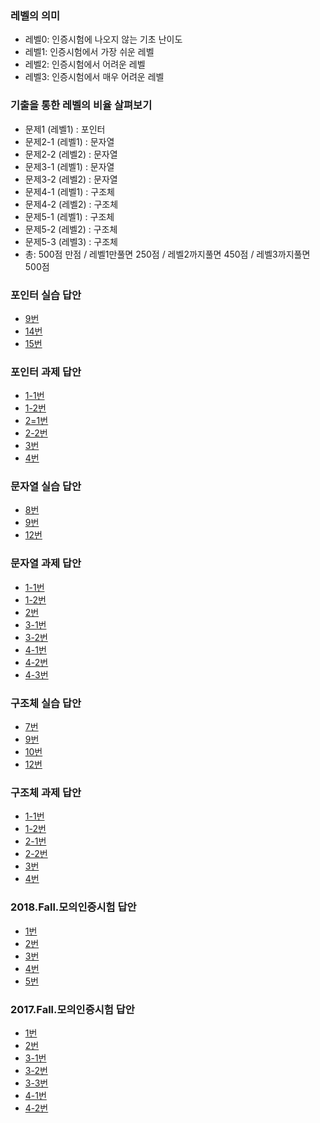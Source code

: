 ### 레벨의 의미
- 레벨0: 인증시험에 나오지 않는 기초 난이도
- 레벨1: 인증시험에서 가장 쉬운 레벨
- 레벨2: 인증시험에서 어려운 레벨
- 레벨3: 인증시험에서 매우 어려운 레벨

### 기출을 통한 레벨의 비율 살펴보기
- 문제1 (레벨1) : 포인터
- 문제2-1 (레벨1) : 문자열
- 문제2-2 (레벨2) : 문자열 
- 문제3-1 (레벨1) : 문자열
- 문제3-2 (레벨2) : 문자열
- 문제4-1 (레벨1) : 구조체
- 문제4-2 (레벨2) : 구조체
- 문제5-1 (레벨1) : 구조체
- 문제5-2 (레벨2) : 구조체
- 문제5-3 (레벨3) : 구조체
- 총: 500점 만점 / 레벨1만풀면 250점 / 레벨2까지풀면 450점 / 레벨3까지풀면 500점



### 포인터 실습 답안
- [9번](https://github.com/sejongresearch/2019.Fall.AdvancedC/issues/45)
- [14번](https://github.com/sejongresearch/2019.Fall.AdvancedC/issues/46)
- [15번](https://github.com/sejongresearch/2019.Fall.AdvancedC/issues/47)


### 포인터 과제 답안
- [1-1번](https://github.com/sejongresearch/2019.Fall.AdvancedC/issues/32)
- [1-2번](https://github.com/sejongresearch/2019.Fall.AdvancedC/issues/33)
- [2=1번](https://github.com/sejongresearch/2019.Fall.AdvancedC/issues/34)
- [2-2번](https://github.com/sejongresearch/2019.Fall.AdvancedC/issues/35)
- [3번](https://github.com/sejongresearch/2019.Fall.AdvancedC/issues/36)
- [4번](https://github.com/sejongresearch/2019.Fall.AdvancedC/issues/37)


### 문자열 실습 답안
- [8번](https://github.com/sejongresearch/2019.Fall.AdvancedC/issues/42)
- [9번](https://github.com/sejongresearch/2019.Fall.AdvancedC/issues/43)
- [12번](https://github.com/sejongresearch/2019.Fall.AdvancedC/issues/44)


### 문자열 과제 답안
- [1-1번](https://github.com/sejongresearch/2019.Fall.AdvancedC/issues/24)
- [1-2번](https://github.com/sejongresearch/2019.Fall.AdvancedC/issues/25)
- [2번](https://github.com/sejongresearch/2019.Fall.AdvancedC/issues/26)
- [3-1번](https://github.com/sejongresearch/2019.Fall.AdvancedC/issues/27)
- [3-2번](https://github.com/sejongresearch/2019.Fall.AdvancedC/issues/28)
- [4-1번](https://github.com/sejongresearch/2019.Fall.AdvancedC/issues/29)
- [4-2번](https://github.com/sejongresearch/2019.Fall.AdvancedC/issues/30)
- [4-3번](https://github.com/sejongresearch/2019.Fall.AdvancedC/issues/31)


### 구조체 실습 답안
- [7번](https://github.com/sejongresearch/2019.Fall.AdvancedC/issues/70)
- [9번](https://github.com/sejongresearch/2019.Fall.AdvancedC/issues/71)
- [10번](https://github.com/sejongresearch/2019.Fall.AdvancedC/issues/72)
- [12번](https://github.com/sejongresearch/2019.Fall.AdvancedC/issues/73)



### 구조체 과제 답안
- [1-1번](https://github.com/sejongresearch/2019.Fall.AdvancedC/issues/61)
- [1-2번](https://github.com/sejongresearch/2019.Fall.AdvancedC/issues/62)
- [2-1번](https://github.com/sejongresearch/2019.Fall.AdvancedC/issues/63)
- [2-2번](https://github.com/sejongresearch/2019.Fall.AdvancedC/issues/64)
- [3번](https://github.com/sejongresearch/2019.Fall.AdvancedC/issues/65)
- [4번](https://github.com/sejongresearch/2019.Fall.AdvancedC/issues/66)

### 2018.Fall.모의인증시험 답안
- [1번](https://github.com/sejongresearch/2019.Fall.AdvancedC/issues/76)
- [2번](https://github.com/sejongresearch/2019.Fall.AdvancedC/issues/77)
- [3번](https://github.com/sejongresearch/2019.Fall.AdvancedC/issues/78)
- [4번](https://github.com/sejongresearch/2019.Fall.AdvancedC/issues/79)
- [5번](https://github.com/sejongresearch/2019.Fall.AdvancedC/issues/80)


### 2017.Fall.모의인증시험 답안
- [1번](https://github.com/sejongresearch/2019.Fall.AdvancedC/issues/81)
- [2번](https://github.com/sejongresearch/2019.Fall.AdvancedC/issues/82)
- [3-1번](https://github.com/sejongresearch/2019.Fall.AdvancedC/issues/83)
- [3-2번](https://github.com/sejongresearch/2019.Fall.AdvancedC/issues/84)
- [3-3번](https://github.com/sejongresearch/2019.Fall.AdvancedC/issues/85)
- [4-1번](https://github.com/sejongresearch/2019.Fall.AdvancedC/issues/86)
- [4-2번](https://github.com/sejongresearch/2019.Fall.AdvancedC/issues/87)


